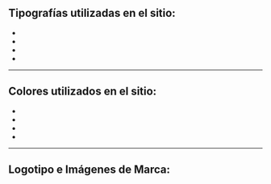 
## **Tipografías utilizadas en el sitio:**

- 
- 
- 
- 

---

## **Colores utilizados en el sitio:**

- 
- 
- 
- 

---

## **Logotipo e Imágenes de Marca:**
